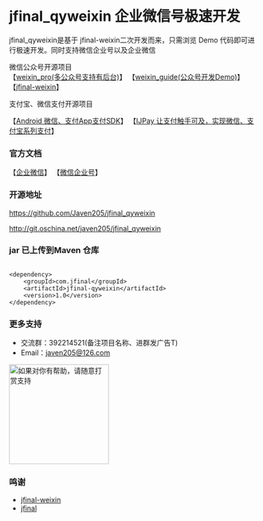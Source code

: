 # jfinal_qyweixin 企业微信号极速开发

jfinal_qyweixin是基于 jfinal-weixin二次开发而来，只需浏览 Demo 代码即可进行极速开发。同时支持微信企业号以及企业微信 

微信公众号开源项目  
【[weixin_pro(多公众号支持有后台)](http://git.oschina.net/javen205/weixin_pro)】  【[weixin_guide(公众号开发Demo)](http://git.oschina.net/javen205/weixin_guide)】
【[jfinal-weixin](http://git.oschina.net/jfinal/jfinal-weixin)】

支付宝、微信支付开源项目

【[Android 微信、支付App支付SDK](http://git.oschina.net/javen205/JPay)】 【[IJPay 让支付触手可及，实现微信、支付宝系列支付](http://git.oschina.net/javen205/IJPay)】

### 官方文档

【[企业微信](https://work.weixin.qq.com/api/doc)】
【[微信企业号](http://qydev.weixin.qq.com/wiki)】

### 开源地址

https://github.com/Javen205/jfinal_qyweixin

http://git.oschina.net/javen205/jfinal_qyweixin

### jar 已上传到Maven 仓库

```

<dependency>
	<groupId>com.jfinal</groupId>
	<artifactId>jfinal-qyweixin</artifactId>
	<version>1.0</version>
</dependency>

```

### 更多支持

- 交流群：392214521(备注项目名称、进群发广告T)
- Email：javen205@126.com

<img src="http://img.blog.csdn.net/20170425211154361?watermark/2/text/aHR0cDovL2Jsb2cuY3Nkbi5uZXQvenl3X2phdmE=/font/5a6L5L2T/fontsize/400/fill/I0JBQkFCMA==/dissolve/70/gravity/SouthEast" width = "200" alt="如果对你有帮助，请随意打赏支持" align=center />

### 鸣谢

- [jfinal-weixin](https://git.oschina.net/jfinal/jfinal-weixin.git)
- [jfinal](https://git.oschina.net/jfinal/jfinal.git)

